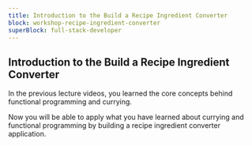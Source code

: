 ```yaml
---
title: Introduction to the Build a Recipe Ingredient Converter
block: workshop-recipe-ingredient-converter
superBlock: full-stack-developer
---
```


## Introduction to the Build a Recipe Ingredient Converter

In the previous lecture videos, you learned the core concepts behind functional programming and currying.

Now you will be able to apply what you have learned about currying and functional programming by building a recipe ingredient converter application.
